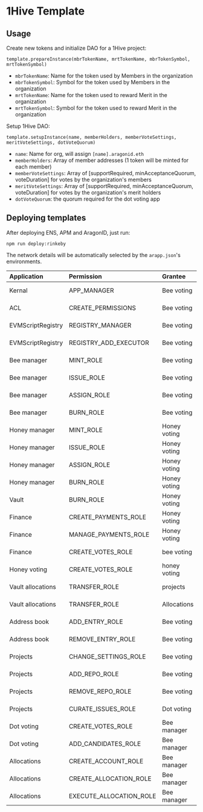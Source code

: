 
# 1Hive Template

## Usage

Create new tokens and initialize DAO for a 1Hive project:

```
template.prepareInstance(mbrTokenName, mrtTokenName, mbrTokenSymbol, mrtTokenSymbol)
```

- `mbrTokenName`: Name for the token used by Members in the organization
- `mbrTokenSymbol`: Symbol for the token used by Members in the organization
- `mrtTokenName`: Name for the token used to reward Merit in the organization
- `mrtTokenSymbol`: Symbol for the token used to reward Merit in the organization

Setup 1Hive DAO:

```
template.setupInstance(name, memberHolders, memberVoteSettings, meritVoteSettings, dotVoteQuorum)
```

- `name`: Name for org, will assign `[name].aragonid.eth`
- `memberHolders`: Array of member addresses (1 token will be minted for each member)
- `memberVoteSettings`: Array of [supportRequired, minAcceptanceQuorum, voteDuration] for votes by the organization's members
- `meritVoteSettings`: Array of [supportRequired, minAcceptanceQuorum, voteDuration] for votes by the organization's merit holders
- `dotVoteQuorum`:  the quorum required for the dot voting app

## Deploying templates

After deploying ENS, APM and AragonID, just run:

```
npm run deploy:rinkeby
```

The network details will be automatically selected by the `arapp.json`'s environments.


| Application   | Permission                 | Grantee       | Manager|
|:--------------|:-------------------------- |:------------- |:-------|
| Kernal | APP_MANAGER | Bee voting | Bee voting |
| ACL | CREATE_PERMISSIONS | Bee voting | Bee voting |
| EVMScriptRegistry | REGISTRY_MANAGER | Bee voting | Bee voting |
| EVMScriptRegistry | REGISTRY_ADD_EXECUTOR | Bee voting | Bee voting |
| Bee manager | MINT_ROLE | Bee voting | Bee voting |
| Bee manager | ISSUE_ROLE | Bee voting | Bee voting |
| Bee manager | ASSIGN_ROLE | Bee voting | Bee voting |
| Bee manager | BURN_ROLE | Bee voting | Bee voting |
| Honey manager | MINT_ROLE | Honey voting | Bee voting |
| Honey manager | ISSUE_ROLE | Honey voting | Bee voting |
| Honey manager | ASSIGN_ROLE | Honey voting | Bee voting |
| Honey manager | BURN_ROLE | Honey voting | Bee voting |
| Vault | BURN_ROLE | Honey voting | Bee voting |
| Finance | CREATE_PAYMENTS_ROLE | Honey voting | Bee voting |
| Finance | MANAGE_PAYMENTS_ROLE | Honey voting | Bee voting |
| Finance | CREATE_VOTES_ROLE | bee voting | Bee voting |
| Honey voting | CREATE_VOTES_ROLE | honey voting | Bee voting |
| Vault allocations | TRANSFER_ROLE | projects | Bee voting |
| Vault allocations | TRANSFER_ROLE | Allocations | Bee voting |
| Address book | ADD_ENTRY_ROLE | Bee voting | Bee voting |
| Address book | REMOVE_ENTRY_ROLE | Bee voting | Bee voting |
| Projects  | CHANGE_SETTINGS_ROLE | Bee voting | Bee voting |
| Projects  | ADD_REPO_ROLE  | Bee voting | Bee voting |
| Projects  | REMOVE_REPO_ROLE   | Bee voting | Bee voting |
| Projects  | CURATE_ISSUES_ROLE   | Dot voting  | Bee voting |
| Dot voting   | CREATE_VOTES_ROLE   | Bee manager  | Bee voting |
| Dot voting   | ADD_CANDIDATES_ROLE   | Bee manager  | Bee voting |
| Allocations    | CREATE_ACCOUNT_ROLE   | Bee manager  | Bee voting |
| Allocations    | CREATE_ALLOCATION_ROLE   | Bee manager  | Bee voting |
| Allocations    | EXECUTE_ALLOCATION_ROLE   | Bee manager  | Bee voting |